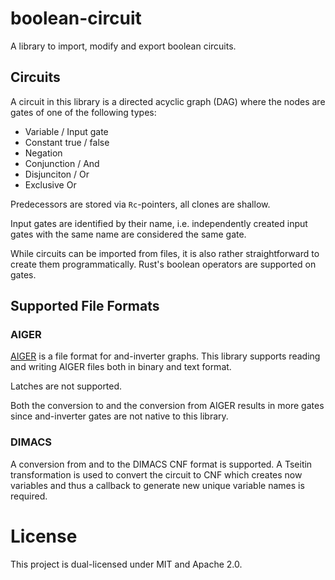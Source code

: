 # boolean-circuit

A library to import, modify and export boolean circuits.

## Circuits

A circuit in this library is a directed acyclic graph (DAG) where the nodes are gates of one of the following types:

- Variable / Input gate
- Constant true / false
- Negation
- Conjunction / And
- Disjunciton / Or
- Exclusive Or

Predecessors are stored via `Rc`-pointers, all clones are shallow.

Input gates are identified by their name, i.e. independently created input gates with the same name are considered
the same gate.

While circuits can be imported from files, it is also rather straightforward to create them programmatically.
Rust's boolean operators are supported on gates.


## Supported File Formats

### AIGER

[AIGER](https://fmv.jku.at/aiger/) is a file format for and-inverter graphs. This library supports reading and
writing AIGER files both in binary and text format.

Latches are not supported.

Both the conversion to and the conversion from AIGER results in more gates since and-inverter gates are not native
to this library.

### DIMACS

A conversion from and to the DIMACS CNF format is supported. A Tseitin transformation is used to convert the circuit
to CNF which creates now variables and thus a callback to generate new unique variable names is required.


# License

This project is dual-licensed under MIT and Apache 2.0.
